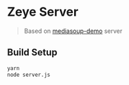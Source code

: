 # Zeye Server

> Based on [mediasoup-demo](https://github.com/versatica/mediasoup-demo) server

## Build Setup

```bash
yarn
node server.js 
```
